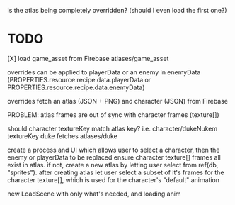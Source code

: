 
















is the atlas being completely overridden? (should I even load the first one?)



































TODO
====

[X] load game_asset from Firebase atlases/game_asset












> 
overrides can be applied to playerData or an enemy in enemyData (PROPERTIES.resource.recipe.data.playerData or PROPERTIES.resource.recipe.data.enemyData)

overrides fetch an atlas (JSON + PNG) and character (JSON) from Firebase

PROBLEM: atlas frames are out of sync with character frames (texture[])

should character textureKey match atlas key?
i.e. character/dukeNukem textureKey duke fetches atlases/duke

create a process and UI which allows user to select a character, then the 
enemy or playerData to be replaced
ensure character texture[] frames all exist in atlas.
if not, create a new atlas by letting user select from ref(db, "sprites"). after creating atlas let
user select a subset of it's frames for the character texture[], which is used for the character's "default" animation


























new LoadScene with only what's needed, and loading anim